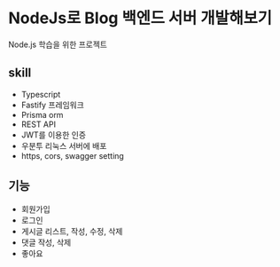 # NodeJs로 Blog 백엔드 서버 개발해보기

Node.js 학습을 위한 프로젝트

## skill

- Typescript
- Fastify 프레임워크
- Prisma orm
- REST API
- JWT를 이용한 인증
- 우분투 리눅스 서버에 배포
- https, cors, swagger setting

## 기능

- 회원가입
- 로그인
- 게시글 리스트, 작성, 수정, 삭제
- 댓글 작성, 삭제
- 좋아요

